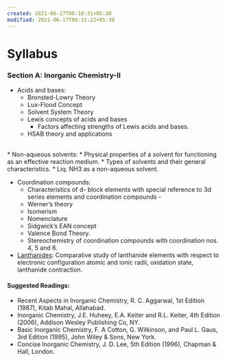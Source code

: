 ```yaml
---
created: 2021-06-17T00:18:31+05:30
modified: 2021-06-17T00:31:22+05:30
---
```


# Syllabus

### Section A: Inorganic Chemistry-II 


* Acids and bases: 
    * Bronsted-Lowry Theory
    * Lux-Flood Concept
    * Solvent System Theory
    * Lewis concepts of acids and bases
        * Factors affecting strengths of Lewis acids and bases. 
    * HSAB theory and applications

<Br>
* Non-aqueous solvents: 
    * Physical properties of a solvent for functioning as an effective reaction medium.
    * Types of solvents and their general characteristics. 
    * Liq. NH3 as a non-aqueous solvent.

* Coordination compounds: 
    * Characteristics of d- block elements with special reference to 3d series elements and coordination compounds - 
    * Werner’s theory
    * Isomerism
    * Nomenclature
    * Sidgwick’s EAN concept
    * Valence Bond Theory. 
    * Stereochemistry of coordination compounds with coordination nos. 4, 5 and 6.
* [Lanthanides](Lanthanides/index.md): Comparative study of lanthanide elements with respect to electronic configuration atomic and ionic radii, oxidation state, lanthanide contraction.

#### Suggested Readings:

* Recent Aspects in Inorganic Chemistry, R. C. Aggarwal, 1st Edition (1987), Kitab Mahal, Allahabad.
* Inorganic Chemistry, J.E. Huheey,  E.A. Keiter and R.L. Keiter, 4th Edition (2006), Addison Wesley Publishing Co, NY.
* Basic Inorganic Chemistry, F. A Cotton, G. Wilkinson, and Paul L. Gaus, 3rd Edition (1995), John Wiley & Sons, New York.
* Concise Inorganic Chemistry, J. D. Lee, 5th Edition (1996), Chapman & Hall, London.
